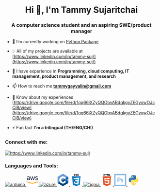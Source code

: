 <h1 align="center">Hi 👋, I'm Tammy Sujaritchai</h1>
<h3 align="center">A computer science student and an aspiring SWE/product manager</h3>

- 🔭 I’m currently working on [Python Package]([https://tamsuj.github.io/my-website/](https://github.com/ishaanjdev/semper-recode/tree/main#installation))

- 💡 All of my projects are available at [https://www.linkedin.com/in/tammy-suj/](https://www.linkedin.com/in/tammy-suj/)

- 💬 I have experience in **Programming, cloud computing, IT management, product management, and research**

- 📫 How to reach me **tammygayvalin@gmail.com**

- 📄 Know about my experiences [https://drive.google.com/file/d/1qq66iXZyQQObvABdqkgyZEGyxwOJcCiB/view](https://drive.google.com/file/d/1qq66iXZyQQObvABdqkgyZEGyxwOJcCiB/view)

- ⚡ Fun fact **I'm a trilingual (TH/ENG/CHI)**

<h3 align="left">Connect with me:</h3>
<p align="left">
<a href="https://www.linkedin.com/in/tammy-suj/" target="blank"><img align="center" src="https://raw.githubusercontent.com/rahuldkjain/github-profile-readme-generator/master/src/images/icons/Social/linked-in-alt.svg" alt="https://www.linkedin.com/in/tammy-suj/" height="30" width="40" /></a>
</p>

<h3 align="left">Languages and Tools:</h3>
<p align="left"> <a href="https://www.arduino.cc/" target="_blank" rel="noreferrer"> <img src="https://cdn.worldvectorlogo.com/logos/arduino-1.svg" alt="arduino" width="40" height="40"/> </a> <a href="https://aws.amazon.com" target="_blank" rel="noreferrer"> <img src="https://raw.githubusercontent.com/devicons/devicon/master/icons/amazonwebservices/amazonwebservices-original-wordmark.svg" alt="aws" width="40" height="40"/> </a> <a href="https://azure.microsoft.com/en-in/" target="_blank" rel="noreferrer"> <img src="https://www.vectorlogo.zone/logos/microsoft_azure/microsoft_azure-icon.svg" alt="azure" width="40" height="40"/> </a> <a href="https://www.w3schools.com/cpp/" target="_blank" rel="noreferrer"> <img src="https://raw.githubusercontent.com/devicons/devicon/master/icons/cplusplus/cplusplus-original.svg" alt="cplusplus" width="40" height="40"/> </a> <a href="https://www.w3schools.com/css/" target="_blank" rel="noreferrer"> <img src="https://raw.githubusercontent.com/devicons/devicon/master/icons/css3/css3-original-wordmark.svg" alt="css3" width="40" height="40"/> </a> <a href="https://www.figma.com/" target="_blank" rel="noreferrer"> <img src="https://www.vectorlogo.zone/logos/figma/figma-icon.svg" alt="figma" width="40" height="40"/> </a> <a href="https://www.w3.org/html/" target="_blank" rel="noreferrer"> <img src="https://raw.githubusercontent.com/devicons/devicon/master/icons/html5/html5-original-wordmark.svg" alt="html5" width="40" height="40"/> </a> <a href="https://www.photoshop.com/en" target="_blank" rel="noreferrer"> <img src="https://raw.githubusercontent.com/devicons/devicon/master/icons/photoshop/photoshop-line.svg" alt="photoshop" width="40" height="40"/> </a> <a href="https://www.python.org" target="_blank" rel="noreferrer"> <img src="https://raw.githubusercontent.com/devicons/devicon/master/icons/python/python-original.svg" alt="python" width="40" height="40"/> </a> </p>
